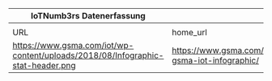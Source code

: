 |IoTNumb3rs Datenerfassung|||||||||||
| ---- | ---- | ---- | ---- | ---- | ---- | ---- | ---- | ---- | ---- | ---- |
||||||||||||
|URL|home_url|filename|device_class|device_count|market_class|market_volume|prognosis_year|publication_year|authorship_class|Dropbox folder|
|https://www.gsma.com/iot/wp-content/uploads/2018/08/Infographic-stat-header.png|https://www.gsma.com/iot/the-gsma-iot-infographic/|file9_Infographic-stat-header.png||||||||marielledemuth/20181223-1200|
